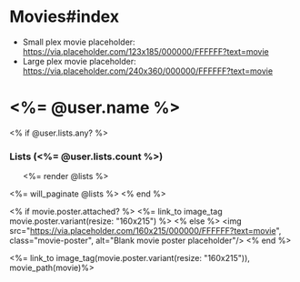 # Movies#index
- Small plex movie placeholder: https://via.placeholder.com/123x185/000000/FFFFFF?text=movie
- Large plex movie placeholder: https://via.placeholder.com/240x360/000000/FFFFFF?text=movie

<div>
  <h1> <%= @user.name %> </h1>

  <% if @user.lists.any? %>
    <h3> Lists (<%= @user.lists.count %>) </h3>
    <ol>
      <%= render @lists %>
    </ol>
    <%= will_paginate @lists %>
  <% end %>
</div>


<% if movie.poster.attached? %>
  <%= link_to image_tag movie.poster.variant(resize: "160x215") %>
<% else %>
  <img src="https://via.placeholder.com/160x215/000000/FFFFFF?text=movie", class="movie-poster",
  alt="Blank movie poster placeholder"/>
<% end %>


 <%= link_to image_tag(movie.poster.variant(resize: "160x215")), movie_path(movie)%>